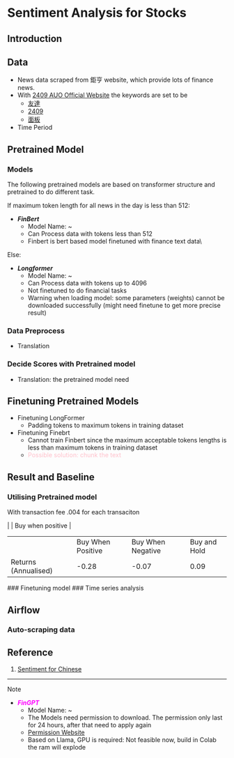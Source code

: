 # Sentiment Analysis for Stocks
## Introduction
## Data 
- News data scraped from 鉅亨 website, which provide lots of finance news.
- With [2409 AUO Official Website](https://www.auo.com/zh-TW) the keywords are set to be 
    - [友達](https://www.cnyes.com/search/news?keyword=%E5%8F%8B%E9%81%94)
    - [2409](https://www.cnyes.com/search/news?keyword=2409)
    - [面板](https://www.cnyes.com/search/news?keyword=%E9%9D%A2%E6%9D%BF)
- Time Period

## Pretrained Model
### Models
The following pretrained models are based on transformer structure and pretrained to do different task.

If maximum token length for all news in the day is less than 512:
- ***FinBert***
    - Model Name: ~ 
    - Can Process data with tokens less than 512
    - Finbert is bert based model finetuned with finance text data\

Else:
- ***Longformer***
    - Model Name: ~ 
    - Can Process data with tokens up to 4096
    - Not finetuned to do financial tasks
    - Warning when loading model: some parameters (weights) cannot be downloaded successfully (might need finetune to get more precise result)



### Data Preprocess
- Translation

### Decide Scores with Pretrained model
- Translation: the pretrained model need 

## Finetuning Pretrained Models
- Finetuning LongFormer
    - Padding tokens to maximum tokens in training dataset
- Finetuning Finebrt
    - Cannot train Finbert since the maximum acceptable tokens lengths is less than maximum tokens in training dataset
    - <span style="color:pink">Possible solution: chunk the text</span>

## Result and Baseline
### Utilising Pretrained model
With transaction fee .004 for each transaciton

|   |  Buy when positive | 
<table>
    <tr>
    <td></td>
    <td>Buy When Positive</td>
    <td>Buy When Negative</td>
    <td>Buy and Hold</td>
    </tr>
    <tr>
    <td>Returns (Annualised)</td>
    <td>-0.28</td>
    <td>-0.07</td>
    <td>0.09</td>
    </tr>
</table>
### Finetuning model
### Time series analysis

## Airflow
### Auto-scraping data

## Reference
1. [Sentiment for Chinese](https://arxiv.org/pdf/2306.14222.pdf)
--- 
Note
- <span style="color:magenta">***FinGPT***</span> 
    - Model Name: ~
    - The Models need permission to download. The permission only last for 24 hours, after that need to apply again
    - [Permission Website](https://huggingface.co/meta-llama/Llama-2-7b-chat-hf)
    - Based on Llama, GPU is required: Not feasible now, build in Colab the ram will explode